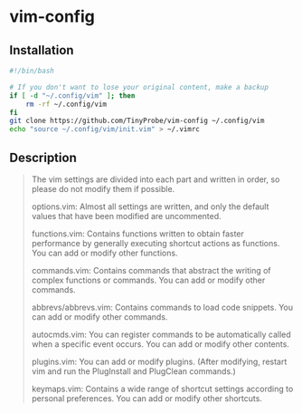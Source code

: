 # vim-config

## Installation
```bash
#!/bin/bash

# If you don't want to lose your original content, make a backup
if [ -d "~/.config/vim" ]; then
    rm -rf ~/.config/vim
fi
git clone https://github.com/TinyProbe/vim-config ~/.config/vim
echo "source ~/.config/vim/init.vim" > ~/.vimrc
```

## Description
> The vim settings are divided into each part and written in order, so please do
> not modify them if possible.
> 
> options.vim: Almost all settings are written, and only the default values that
> have been modified are uncommented.
> 
> functions.vim: Contains functions written to obtain faster performance by
> generally executing shortcut actions as functions. You can add or modify other
> functions.
> 
> commands.vim: Contains commands that abstract the writing of complex functions
> or commands. You can add or modify other commands.
> 
> abbrevs/abbrevs.vim: Contains commands to load code snippets. You can add or
> modify other commands.
> 
> autocmds.vim: You can register commands to be automatically called when a
> specific event occurs. You can add or modify other contents.
> 
> plugins.vim: You can add or modify plugins. (After modifying, restart vim and
> run the PlugInstall and PlugClean commands.)
> 
> keymaps.vim: Contains a wide range of shortcut settings according to personal
> preferences. You can add or modify other shortcuts.
